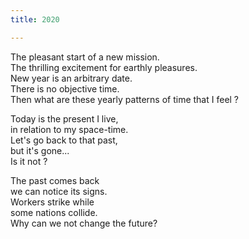 ```yaml
---
title: 2020

---
```


The pleasant start of a new mission.  
The thrilling excitement for earthly pleasures.  
New year is an arbitrary date.  
There is no objective time.  
Then what are these yearly patterns of time that I feel ?  

Today is the present I live,  
in relation to my space-time.  
Let's go back to that past,  
but it's gone...   
Is it not ?  

The past comes back  
we can notice its signs.  
Workers strike while  
some nations collide.  
Why can we not change the future?  
